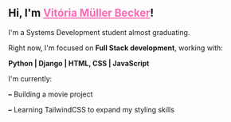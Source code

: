 <h2>Hi, I'm <a href="https://github.com/vitoriabecker" style="color:hotpink;">Vitória Müller Becker</a>!</h2> 

<p>I'm a Systems Development student almost graduating.</p>

<p> Right now, I'm focused on <strong>Full Stack development</strong>, working with:</p>
<p><strong>Python | Django | HTML, CSS | JavaScript</strong></p>

<p>I'm currently:</p>
<p><strong>–</strong> Building a movie project</p>
<p><strong>–</strong> Learning TailwindCSS to expand my styling skills</p>

<!--
**vitoriabecker/vitoriabecker** is a ✨ _special_ ✨ repository because its `README.md` (this file) appears on your GitHub profile.

Here are some ideas to get you started:

- 🔭 I’m currently working on ...
- 🌱 I’m currently learning ...
- 👯 I’m looking to collaborate on ...
- 🤔 I’m looking for help with ...
- 💬 Ask me about ...
- 📫 How to reach me: ...
- 😄 Pronouns: ...
- ⚡ Fun fact: ...
-->
